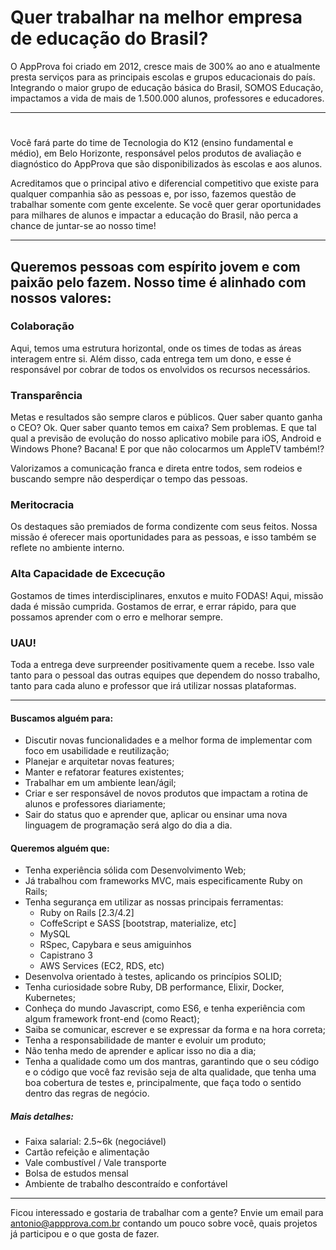 # Quer trabalhar na melhor empresa de educação do Brasil?

O AppProva foi criado em 2012, cresce mais de 300% ao ano e atualmente presta serviços para as principais escolas e grupos educacionais do país. Integrando o maior grupo de educação básica do Brasil, SOMOS Educação, impactamos a vida de mais de 1.500.000 alunos, professores e educadores.

---
#
Você fará parte do time de Tecnologia do K12 (ensino fundamental e médio), em Belo Horizonte, responsável pelos produtos de avaliação e diagnóstico do AppProva que são disponibilizados às escolas e aos alunos.

Acreditamos que o principal ativo e diferencial competitivo que existe para qualquer companhia são as pessoas e, por isso, fazemos questão de trabalhar somente com gente excelente. Se você quer gerar oportunidades para milhares de alunos e impactar a educação do Brasil, não perca a chance de juntar-se ao nosso time!

---
## Queremos pessoas com espírito jovem e com paixão pelo fazem. Nosso time é alinhado com nossos valores:

### Colaboração

Aqui, temos uma estrutura horizontal, onde os times de todas as áreas interagem entre si. Além disso, cada
entrega tem um dono, e esse é responsável por cobrar de todos os envolvidos os recursos necessários.

### Transparência

Metas e resultados são sempre claros e públicos. Quer saber quanto ganha o CEO? Ok. Quer saber quanto temos em caixa? Sem problemas. E que tal qual a previsão de evolução do nosso aplicativo mobile para iOS, Android e Windows Phone? Bacana! E por que não colocarmos um AppleTV também!?

Valorizamos a comunicação franca e direta entre todos, sem rodeios e buscando sempre não desperdiçar o tempo das pessoas.

### Meritocracia

Os destaques são premiados de forma condizente com seus feitos. Nossa missão é oferecer mais oportunidades para as pessoas, e isso também se reflete no ambiente interno.

### Alta Capacidade de Excecução

Gostamos de times interdisciplinares, enxutos e muito FODAS! Aqui, missão dada é missão cumprida. Gostamos de errar, e errar rápido, para que possamos aprender com o erro e melhorar sempre.

### UAU!

Toda a entrega deve surpreender positivamente quem a recebe. Isso vale tanto para o pessoal das outras equipes que dependem do nosso trabalho, tanto para cada aluno e professor que irá utilizar nossas plataformas.

---

#### Buscamos alguém para:
- Discutir novas funcionalidades e a melhor forma de implementar com foco em usabilidade e reutilização;
- Planejar e arquitetar novas features;
- Manter e refatorar features existentes;
- Trabalhar em um ambiente lean/ágil;
- Criar e ser responsável de novos produtos que impactam a rotina de alunos e professores diariamente;
- Sair do status quo e aprender que, aplicar ou ensinar uma nova linguagem de programação será algo do dia a dia.

#### Queremos alguém que:
- Tenha experiência sólida com Desenvolvimento Web;
- Já trabalhou com frameworks MVC, mais especificamente Ruby on Rails;
- Tenha segurança em utilizar as nossas principais ferramentas:
    - Ruby on Rails [2.3/4.2]
    - CoffeScript e SASS [bootstrap, materialize, etc]
    - MySQL
    - RSpec, Capybara e seus amiguinhos
    - Capistrano 3
    - AWS Services (EC2, RDS, etc)
- Desenvolva orientado à testes, aplicando os princípios SOLID;
- Tenha curiosidade sobre Ruby, DB performance, Elixir, Docker, Kubernetes;
- Conheça do mundo Javascript, como ES6, e tenha experiência com algum framework front-end (como React);
- Saiba se comunicar, escrever e se expressar da forma e na hora correta;
- Tenha a responsabilidade de manter e evoluir um produto;
- Não tenha medo de aprender e aplicar isso no dia a dia;
- Tenha a qualidade como um dos mantras, garantindo que o seu código e o código que você faz revisão seja de alta qualidade, que tenha uma boa cobertura de testes e, principalmente, que faça todo o sentido dentro das regras de negócio.


##### Mais detalhes:

- Faixa salarial: 2.5~6k (negociável)
- Cartão refeição e alimentação
- Vale combustível / Vale transporte
- Bolsa de estudos mensal
- Ambiente de trabalho descontraído e confortável

---

Ficou interessado e gostaria de trabalhar com a gente? Envie um email para antonio@appprova.com.br contando um pouco sobre você, quais projetos já participou e o que gosta de fazer.
